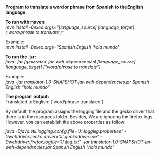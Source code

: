 <b>Program to translate a word or phrase from Spanish to the English language.</b>

<b>To run with maven:</b><br>
<i>mvn install -Dexec.args="[language_source] [language_target] ['word/phrase to translate']"</i>

Example:<br>
<i>mvn install -Dexec.args="Spanish English 'hola mundo'</i>

<b>To run the .jar:</b><br>
<i>java -jar [generated-jar-with-dependencies] [language_source] [language_target] ["word/phrase to translate"]</i>

Example:<br>
<i>java -jar translator-1.0-SNAPSHOT-jar-with-dependencies.jar Spanish English "hola mundo"</i>

<b>The program output:</b><br>
Translated to English: ['word/phrase translated']

<p>By default, the program assigns the logging file and the gecko driver that there is in the resources folder.
Besides, We are ignoring the firefox logs. However, you can establish the above properties as follow:</p>

<i>java -Djava.util.logging.config.file="J:\logging.properties" -Dwebdriver.gecko.driver="J:\geckodriver.exe" -Dwebdriver.firefox.logfile="J:\log.txt" -jar translator-1.0-SNAPSHOT-jar-with-dependencies.jar Spanish English "hola mundo"</i>




